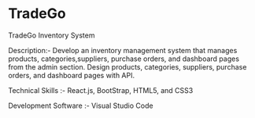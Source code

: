 # TradeGo
TradeGo Inventory System

Description:-   Develop an inventory management system that manages products, categories,suppliers,
purchase orders, and dashboard pages from the admin section.
Design products, categories, suppliers, purchase orders, and dashboard pages with API.

Technical Skills :-    React.js, BootStrap, HTML5, and CSS3

Development Software :-   Visual Studio Code
